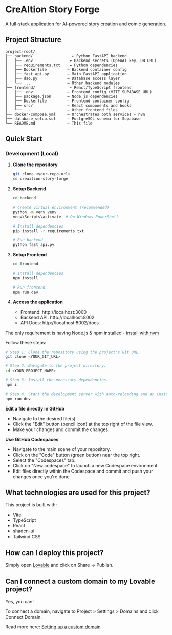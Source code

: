 # CreAItion Story Forge

A full-stack application for AI-powered story creation and comic generation.

## Project Structure

```
project-root/
├── backend/                 ← Python FastAPI backend
│   ├── .env                ← Backend secrets (OpenAI key, DB URL)
│   ├── requirements.txt    ← Python dependencies
│   ├── Dockerfile         ← Backend container config
│   ├── fast_api.py        ← Main FastAPI application
│   ├── dao.py             ← Database access layer
│   └── ...                ← Other backend modules
├── frontend/               ← React/TypeScript frontend
│   ├── .env               ← Frontend config (VITE_SUPABASE_URL)
│   ├── package.json       ← Node.js dependencies
│   ├── Dockerfile         ← Frontend container config
│   ├── src/               ← React components and hooks
│   └── ...                ← Other frontend files
├── docker-compose.yml     ← Orchestrates both services + n8n
├── database_setup.sql     ← PostgreSQL schema for Supabase
└── README.md              ← This file
```

## Quick Start

### Development (Local)

1. **Clone the repository**
   ```bash
   git clone <your-repo-url>
   cd creaition-story-forge
   ```

2. **Setup Backend**
   ```bash
   cd backend
   
   # Create virtual environment (recommended)
   python -m venv venv
   venv\Scripts\activate  # On Windows PowerShell
   
   # Install dependencies
   pip install -r requirements.txt
   
   # Run backend
   python fast_api.py
   ```

3. **Setup Frontend**
   ```bash
   cd frontend
   
   # Install dependencies
   npm install
   
   # Run frontend
   npm run dev
   ```

4. **Access the application**
   - Frontend: http://localhost:3000
   - Backend API: http://localhost:8002
   - API Docs: http://localhost:8002/docs

The only requirement is having Node.js & npm installed - [install with nvm](https://github.com/nvm-sh/nvm#installing-and-updating)

Follow these steps:

```sh
# Step 1: Clone the repository using the project's Git URL.
git clone <YOUR_GIT_URL>

# Step 2: Navigate to the project directory.
cd <YOUR_PROJECT_NAME>

# Step 3: Install the necessary dependencies.
npm i

# Step 4: Start the development server with auto-reloading and an instant preview.
npm run dev
```

**Edit a file directly in GitHub**

- Navigate to the desired file(s).
- Click the "Edit" button (pencil icon) at the top right of the file view.
- Make your changes and commit the changes.

**Use GitHub Codespaces**

- Navigate to the main scene of your repository.
- Click on the "Code" button (green button) near the top right.
- Select the "Codespaces" tab.
- Click on "New codespace" to launch a new Codespace environment.
- Edit files directly within the Codespace and commit and push your changes once you're done.

## What technologies are used for this project?

This project is built with:

- Vite
- TypeScript
- React
- shadcn-ui
- Tailwind CSS

## How can I deploy this project?

Simply open [Lovable](https://lovable.dev/projects/5e622e7a-846d-4d0e-9d05-eee30e4d0f85) and click on Share -> Publish.

## Can I connect a custom domain to my Lovable project?

Yes, you can!

To connect a domain, navigate to Project > Settings > Domains and click Connect Domain.

Read more here: [Setting up a custom domain](https://docs.lovable.dev/tips-tricks/custom-domain#step-by-step-guide)

